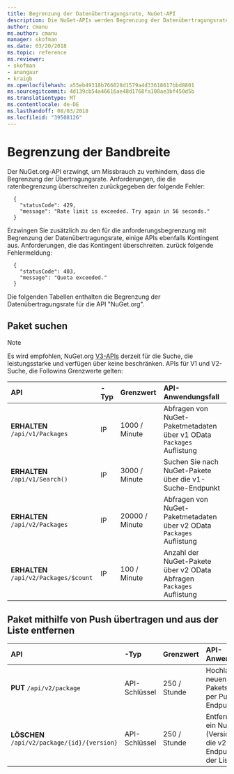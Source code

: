 ```yaml
---
title: Begrenzung der Datenübertragungsrate, NuGet-API
description: Die NuGet-APIs werden Begrenzung der Datenübertragungsrate Missbrauch zu verhindern, dass erzwungen haben.
author: cmanu
ms.author: cmanu
manager: skofman
ms.date: 03/20/2018
ms.topic: reference
ms.reviewer:
- skofman
- anangaur
- kraigb
ms.openlocfilehash: a55eb49318b766028d1579a4d33618617bbd8801
ms.sourcegitcommit: 4d139cb54a46616ae48d1768fa108ae3bf450d5b
ms.translationtype: MT
ms.contentlocale: de-DE
ms.lasthandoff: 08/03/2018
ms.locfileid: "39508126"
---
```

# <a name="rate-limits"></a>Begrenzung der Bandbreite

Der NuGet.org-API erzwingt, um Missbrauch zu verhindern, dass die Begrenzung der Übertragungsrate. Anforderungen, die die ratenbegrenzung überschreiten zurückgegeben der folgende Fehler: 

  ~~~
    {
      "statusCode": 429,
      "message": "Rate limit is exceeded. Try again in 56 seconds."
    }
  ~~~

Erzwingen Sie zusätzlich zu den für die anforderungsbegrenzung mit Begrenzung der Datenübertragungsrate, einige APIs ebenfalls Kontingent aus. Anforderungen, die das Kontingent überschreiten. zurück folgende Fehlermeldung:

  ~~~
    {
      "statusCode": 403,
      "message": "Quota exceeded."
    }
  ~~~

Die folgenden Tabellen enthalten die Begrenzung der Datenübertragungsrate für die API "NuGet.org".

## <a name="package-search"></a>Paket suchen

> [!Note]
> Es wird empfohlen, NuGet.org [V3-APIs](https://docs.microsoft.com/nuget/api/search-query-service-resource) derzeit für die Suche, die leistungsstarke und verfügen über keine beschränken. APIs für V1 und V2-Suche, die Followins Grenzwerte gelten:


| API | -Typ | Grenzwert | API-Anwendungsfall |
|:---|:---|:---|:---|
**ERHALTEN** `/api/v1/Packages` | IP | 1000 / Minute | Abfragen von NuGet-Paketmetadaten über v1 OData `Packages` Auflistung |
**ERHALTEN** `/api/v1/Search()` | IP | 3000 / Minute | Suchen Sie nach NuGet-Pakete über die v1-Suche-Endpunkt | 
**ERHALTEN** `/api/v2/Packages` | IP | 20000 / Minute | Abfragen von NuGet-Paketmetadaten über v2 OData `Packages` Auflistung | 
**ERHALTEN** `/api/v2/Packages/$count` | IP | 100 / Minute | Anzahl der NuGet-Pakete über v2 OData Abfragen `Packages` Auflistung | 

## <a name="package-push-and-unlist"></a>Paket mithilfe von Push übertragen und aus der Liste entfernen

| API | -Typ | Grenzwert | API-Anwendungsfall | 
|:---|:---|:---|:--- |
**PUT** `/api/v2/package` | API-Schlüssel | 250 / Stunde | Hochladen eines neuen NuGet-Pakets (Version) per Push-v2-Endpunkt 
**LÖSCHEN** `/api/v2/package/{id}/{version}` | API-Schlüssel | 250 / Stunde | Entfernen Sie ein NuGet-Paket (Version) über die v2-Endpunkt aus der Liste 
